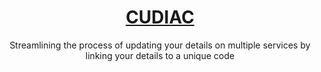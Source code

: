 <h1 align="center"><a href="http://cudiac.co/">CUDIAC</a></h1>
<p align="center">Streamlining the process of updating your details on multiple services by linking your details to a unique code</p>
